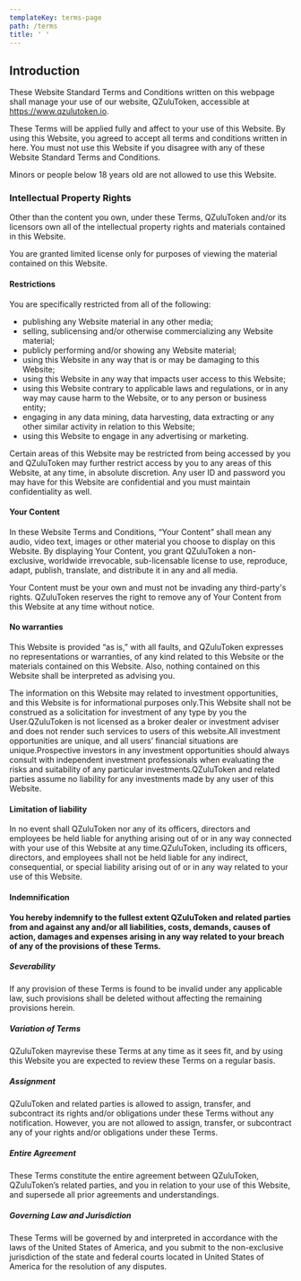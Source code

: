 ```yaml
---
templateKey: terms-page
path: /terms
title: ' '
---
```

## **Introduction**

These Website Standard Terms and Conditions written on this webpage shall manage your use of our website, QZuluToken, accessible at https://www.qzulutoken.io.

These Terms will be applied fully and affect to your use of this Website. By using this Website, you agreed to accept all terms and conditions written in here. You must not use this Website if you disagree with any of these Website Standard Terms and Conditions.

Minors or people below 18 years old are not allowed to use this Website.

### **Intellectual Property Rights**

Other than the content you own, under these Terms, QZuluToken and/or its licensors own all of the intellectual property rights and materials contained in this Website.

You are granted limited license only for purposes of viewing the material contained on this Website.

#### **Restrictions**

You are specifically restricted from all of the following:

* publishing any Website material in any other media;
* selling, sublicensing and/or otherwise commercializing any Website material;
* publicly performing and/or showing any Website material;
* using this Website in any way that is or may be damaging to this Website;
* using this Website in any way that impacts user access to this Website;
* using this Website contrary to applicable laws and regulations, or in any way may cause harm to the Website, or to any person or business entity;
* engaging in any data mining, data harvesting, data extracting or any other similar activity in relation to this Website;
* using this Website to engage in any advertising or marketing.

Certain areas of this Website may be restricted from being accessed by you and QZuluToken may further restrict access by you to any areas of this Website, at any time, in absolute discretion. Any user ID and password you may have for this Website are confidential and you must maintain confidentiality as well.



#### **Your Content**

In these Website Terms and Conditions, “Your Content” shall mean any audio, video text, images or other material you choose to display on this Website. By displaying Your Content, you grant QZuluToken a non-exclusive, worldwide irrevocable, sub-licensable license to use, reproduce, adapt, publish, translate, and distribute it in any and all media.

Your Content must be your own and must not be invading any third-party's rights. QZuluToken reserves the right to remove any of Your Content from this Website at any time without notice.

#### **No warranties**

This Website is provided “as is,” with all faults, and QZuluToken expresses no representations or warranties, of any kind related to this Website or the materials contained on this Website. Also, nothing contained on this Website shall be interpreted as advising you.

The information on this Website may related to investment opportunities, and this Website is for informational purposes only.This Website shall not be construed as a solicitation for investment of any type by you the User.QZuluToken is not licensed as a broker dealer or investment adviser and does not render such services to users of this website.All investment opportunities are unique, and all users’ financial situations are unique.Prospective investors in any investment opportunities should always consult with independent investment professionals when evaluating the risks and suitability of any particular investments.QZuluToken and related parties assume no liability for any investments made by any user of this Website.

#### **Limitation of liability**

In no event shall QZuluToken nor any of its officers, directors and employees be held liable for anything arising out of or in any way connected with your use of this Website at any time.QZuluToken, including its officers, directors, and employees shall not be held liable for any indirect, consequential, or special liability arising out of or in any way related to your use of this Website.

#### **Indemnification**

**You hereby indemnify to the fullest extent QZuluToken and related parties from and against any and/or all liabilities, costs, demands, causes of action, damages and expenses arising in any way related to your breach of any of the provisions of these Terms.**

##### **Severability**

If any provision of these Terms is found to be invalid under any applicable law, such provisions shall be deleted without affecting the remaining provisions herein.

##### **Variation of Terms**

QZuluToken mayrevise these Terms at any time as it sees fit, and by using this Website you are expected to review these Terms on a regular basis.

##### **Assignment**

QZuluToken and related parties is allowed to assign, transfer, and subcontract its rights and/or obligations under these Terms without any notification. However, you are not allowed to assign, transfer, or subcontract any of your rights and/or obligations under these Terms.

##### **Entire Agreement**

These Terms constitute the entire agreement between QZuluToken, QZuluToken’s related parties, and you in relation to your use of this Website, and supersede all prior agreements and understandings.

##### **Governing Law and Jurisdiction**

These Terms will be governed by and interpreted in accordance with the laws of the United States of America, and you submit to the non-exclusive jurisdiction of the state and federal courts located in United States of America for the resolution of any disputes.